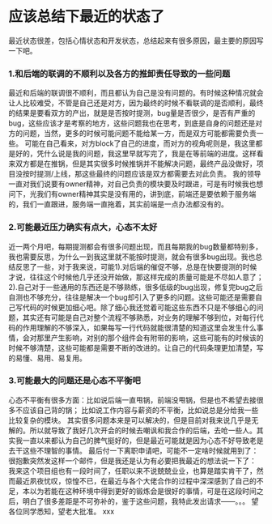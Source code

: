 # 应该总结下最近的状态了

最近状态很差，包括心情状态和开发状态，总结起来有很多原因，最主要的原因写一下吧。
### 1.和后端的联调的不顺利以及各方的推卸责任导致的一些问题
最近和后端的联调很不顺利，而且都认为自己是没有问题的。有时候这种情况就会让人比较难受，不管是自己还是对方，因为最终的时候不看联调的是否顺利，最终的结果是要看双方的产出，就是是否按时提测，bug量是否很少，是否有严重的bug，这些应该才是考察的地方，这些问题我也在思考，到底是自身的问题还是对方的问题，当然，更多的时候可能问题不能给某一方，而是双方可能都需要负责一些。
可能在自己看来，对方block了自己的进度，而对方的视角呢则是，我这里都是好的，凭什么说是我的问题，我这里早就写完了，我是在等前端的进度。这样看来双方都是在推锅，但是其实很多时候推锅并不能解决问题，最终产品没做好，项目没按时提测/上线，那这些最终的问题应该是双方都需要去对此负责。
我的领导一直对我们说要有owner精神，对自己负责的模块要及时跟进，可是有时候我也想问下，光我们有owner精神其实是没有用的，讲到底，前端还是要依赖于服务端的，我们一直跟进，服务端一直拖着，其实前端是一点办法都没有的。
### 2.可能最近压力确实有点大，心态不太好
近一两个月吧，每期提测都会有很多问题出现，而且每期我的bug数量都特别多，我也需要反思，为什么一到我这里就不能按时提测，就会有很多bug出现。我也总结反思了一些，对于我来说，可能1).对后端的催促不够，总是在快要提测的时候才说，往往这个时候他几乎还没开始做，那这样完成的质量可能是不尽如人意了；2).自己对于一些通用的东西还是不够熟练，很多低级的bug出现，修复完bug之后自测也不够充分，往往是解决一个bug却引入了更多的问题。这些可能还是需要自己写代码的时候更加细心吧。除了细心我还觉着可能这些东西不只是不够细心的问题，其实还有可能是自己对整个流程不够熟悉，对业务的理解不够到位，对每行代码的作用理解的不够深入，如果每写一行代码就能很清楚的知道这里会发生什么事情，会对那里产生影响，对别的那个组件会有附带的影响，这些可能有的时候该的时候不够清楚，这些可能都是需要不断的改进的。让自己的代码条理更加清楚，写的易懂、易用、易复用。
### 3.可能最大的问题还是心态不平衡吧
心态不平衡有很多方面：比如说后端一直甩锅，前端没甩锅，但是也不希望去接很多不应该自己背的锅；
比如说工作内容与薪资的不平衡，比如说总是分给我一些比较复杂的模块。
其实很多问题本来是可以解决的，但是目前对我来说几乎是无解的。所以就导致了我好几次开会的时候去嘲讽和我合作的后端，去呛一些人。其实我一直以来都认为自己的脾气挺好的，但是最近可能就是因为心态不好导致老是去干这些不理智的事情。
最后付一下离职申请吧，可能不一定啥时候就用到了：
很抱歉突然发这样一个邮件，但是我还是认为有必要把我最近的想法说一下了：
我来这个项目组也有一段时间了，任职以来不说兢兢业业，也算是踏实肯干了，然而最近夙夜忧叹，惊惶不已，在最近与各个大佬合作的过程中深深感到了自己的不足，本以为若能在这种环境中得到更好的锻炼会是很好的事情，可是在这段时间之后，明白了很多差距是不可弥补的，鉴于这些问题，我特此发出请求——。。。
望各位同学悉知，望老大批准。
xxx
